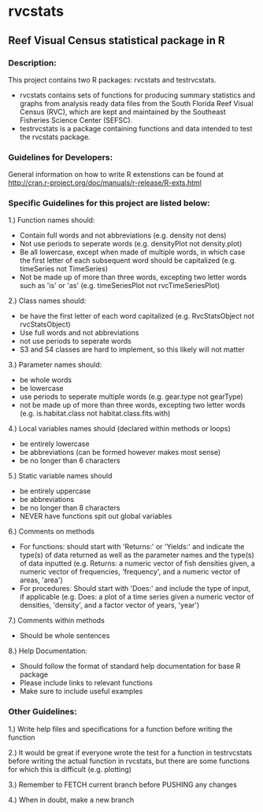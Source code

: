 rvcstats
========

Reef Visual Census statistical package in R
-------------------------------------------

### Description:
This project contains two R packages: rvcstats and testrvcstats. 
  * rvcstats contains sets of functions for producing summary statistics and graphs from analysis ready
  data files from the South Florida Reef Visual Census (RVC), which are kept and maintained by the Southeast
  Fisheries Science Center (SEFSC). 
  * testrvcstats is a package containing functions and data intended to test the rvcstats package. 

### Guidelines for Developers:
General information on how to write R extenstions can be found at http://cran.r-project.org/doc/manuals/r-release/R-exts.html

### Specific Guidelines for this project are listed below:
1.) Function names should: 
  * Contain full words and not abbreviations (e.g. density not dens)
  * Not use periods to seperate words (e.g. densityPlot not density.plot)
  * Be all lowercase, except when made of multiple words, in which case the first letter of each subsequent word
    should be capitalized (e.g. timeSeries not TimeSeries)
  * Not be made up of more than three words, excepting two letter words such as 'is' or 'as' (e.g. timeSeriesPlot not
    rvcTimeSeriesPlot)

2.) Class names should:
  * be have the first letter of each word capitalized (e.g. RvcStatsObject not rvcStatsObject)
  * Use full words and not abbreviations
  * not use periods to seperate words
  * S3 and S4 classes are hard to implement, so this likely will not matter

3.) Parameter names should:
  * be whole words
  * be lowercase
  * use periods to seperate multiple words (e.g. gear.type not gearType)
  * not be made up of more than three words, excepting two letter words (e.g. is.habitat.class not habitat.class.fits.with)

4.) Local variables names should (declared within methods or loops)
  *  be entirely lowercase
  *  be abbreviations (can be formed however makes most sense)
  *  be no longer than 6 characters

5.) Static variable names should
  * be entirely uppercase
  * be abbreviations 
  * be no longer than 8 characters
  * NEVER have functions spit out global variables

6.) Comments on methods 
  * For functions: should start with 'Returns:' or 'Yields:' and indicate the type(s) of data returned as well
    as the parameter names and the type(s) of data inputted (e.g. Returns: a numeric vector of fish densities given,
    a numeric vector of frequencies, 'frequency', and a numeric vector of areas, 'area')
  * For procedures: Should start with 'Does:' and include the type of input, if applicable (e.g. Does: a plot
  of a time series given a numeric vector of densities, 'density', and a factor vector of years, 'year')

7.) Comments within methods
  * Should be whole sentences

8.) Help Documentation:
  * Should follow the format of standard help documentation for base R package
  * Please include links to relevant functions
  * Make sure to include useful examples

### Other Guidelines:
1.) Write help files and specifications for a function before writing the function

2.) It would be great if everyone wrote the test for a function in testrvcstats before writing the actual function in
  rvcstats, but there are some functions for which this is difficult (e.g. plotting)

3.) Remember to FETCH current branch before PUSHING any changes 

4.) When in doubt, make a new branch
